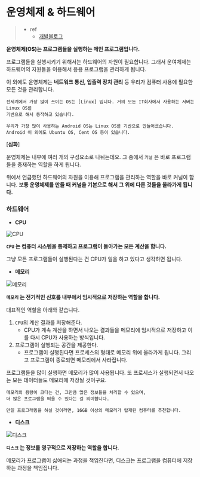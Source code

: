 # 운영체제 & 하드웨어

> - ref
>   - [개발블로그](https://www.grabbing.me/8d9e92b19e084c5a8cb173a695aa81af#171215d0045b49e2affaf9e3c6eef635)



**운영체제(OS)는 프로그램들을 실행하는 메인 프로그램입니다.**

프로그램들을 실행시키기 위해서는 하드웨어의 자원이 필요합니다. 그래서 운여체제는 하드웨어의 자원들을
이용해서 응용 프로그램을 관리하게 됩니다.

이 외에도 운영체제는 **네트워크 통신, 입출력 장치 관리** 등 우리가 컴퓨터 사용에 필요한 모든 것을 관리합니다.

```
전세계에서 가장 많이 쓰이는 OS는 [Linux] 입니다. 거의 모든 IT회사에서 사용하는 서버는 Linux OS를
기반으로 해서 동작하고 있습니다.

우리가 가장 많이 사용하는 Android OS는 Linux OS를 기반으로 만들어졌습니다.
Android 이 외에도 Ubuntu OS, Cent OS 등이 있습니다.
```



[**심화**]

운영체제는 내부에 여러 개의 구성요소로 나뉘는데요. 그 중에서 `커널` 은 바로 프로그램들을 중재하는 역할을 하게 됩니다.

위에서 언급했던 하드웨어의 자원을 이용해 프로그램을 관리하는 역할을 바로 커널이 합니다. 
**보통 운영체제를 만들 때 커널을 기본으로 해서 그 위에 다른 것들을 올라가게 됩니다.**



### 하드웨어

- **CPU**

![CPU](https://www.grabbing.me/image/https%3A%2F%2Fs3-us-west-2.amazonaws.com%2Fsecure.notion-static.com%2Fbde34d65-90ea-4890-adaf-0136e4790bb7%2FUntitled.png?table=block&id=41107adc-4c36-4426-a812-5d8798a8b6b4&width=1920&cache=v2)

**`CPU` 는 컴퓨터 시스템을 통제하고 프로그램이 돌아가는 모든 계산을 합니다.**

그냥 모든 프로그램들이 실행된다는 건 CPU가 일을 하고 있다고 생각하면 됩니다.



- **메모리**

![메모리](https://www.grabbing.me/image/https%3A%2F%2Fs3-us-west-2.amazonaws.com%2Fsecure.notion-static.com%2F8383b66a-379d-4bad-a1f4-e0fe7f786b93%2FUntitled.png?table=block&id=480e3d5b-64e2-4505-9678-11ebedff800d&width=1760&cache=v2)

<!-- 메모리의 대표적인 역할-->

**`메모리` 는 전기적인 신호를 내부에서 임시적으로 저장하는 역할을 합니다.**

대표적인 역할을 아래와 같습니다.

1. `CPU`의 계산 결과를 저장해준다.
   - CPU가 계속 계산을 하면서 나오는 결과들을 메모리에 임시적으로 저장하고 이를 다시 CPU가 사용하는 방식입니다.
2. 프로그램이 실행되는 공간을 제공한다.
   - 프로그램이 실행된다면 프로세스의 형태로 메모리 위에 올라가게 됩니다. 그리고 프로그램이 종료되면 메모리에서 사라집니다.



프로그램들을 많이 실행하면 메모리가 많이 사용됩니다. 또 프로세스가 실행되면서 나오는 모든 데이터들도 메모리에 저장될 것이구요.



```
메모리의 용량이 크다는 건, 그만큼 많은 정보들을 처리할 수 있으며,
더 많은 프로그램을 띄울 수 있다는 걸 의미합니다.

만일 프로그래밍을 하실 것이라면, 16GB 이상의 메모리가 탑재된 컴퓨터를 추천합니다.
```



- **디스크**

![디스크](https://www.grabbing.me/image/https%3A%2F%2Fs3-us-west-2.amazonaws.com%2Fsecure.notion-static.com%2F4d4a4910-afb5-46a7-ba3b-d258e2b6d632%2FUntitled.png?table=block&id=b71e57d9-e401-4eae-a1bf-caf0bced3121&width=1030&cache=v2)

<!--운영체제도 하나의 프로그램-->

**`디스크` 는 정보를 영구적으로 저장하는 역할을 합니다.**

메모리가 프로그램이 싫애되는 과정을 책임진다면, 디스크는 프로그램을 컴퓨터에 저장하는 과정을 책임집니다.




